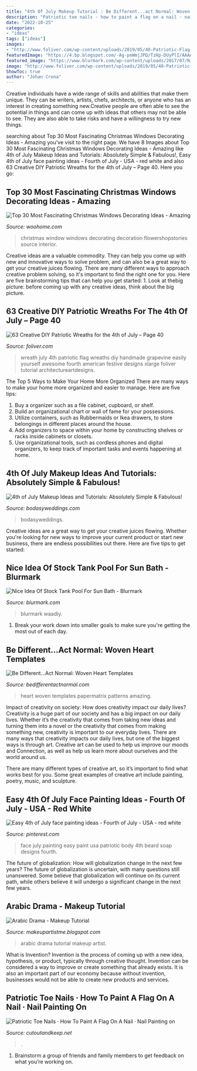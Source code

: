 ```yaml
---
title: "4th Of July Makeup Tutorial : Be Different...act Normal: Woven Heart Templates"
description: "Patriotic toe nails · how to paint a flag on a nail · nail painting on"
date: "2022-10-25"
categories:
- "ideas"
tags: ["ideas"]
images:
- "http://www.foliver.com/wp-content/uploads/2019/05/40-Patriotic-Flag-Wreath.jpg"
featuredImage: "https://4.bp.blogspot.com/-Ag-peWmjJPQ/TzHp-DUyPlI/AAAAAAAAA8g/8Ljf3ZXgNiY/s1600/woven+heart+2.jpg"
featured_image: "https://www.blurmark.com/wp-content/uploads/2017/07/Nice-Idea-Of-Stock-Tank-Pool-For-Sun-Bath-768x539.jpg"
image: "http://www.foliver.com/wp-content/uploads/2019/05/40-Patriotic-Flag-Wreath.jpg"
ShowToc: true
author: "Johan Crona"
---
```



Creative individuals have a wide range of skills and abilities that make them unique. They can be writers, artists, chefs, architects, or anyone who has an interest in creating something new.Creative people are often able to see the potential in things and can come up with ideas that others may not be able to see. They are also able to take risks and have a willingness to try new things.

	

		
searching about Top 30 Most Fascinating Christmas Windows Decorating Ideas - Amazing you've visit to the right page. We have 8 Images about Top 30 Most Fascinating Christmas Windows Decorating Ideas - Amazing like 4th of July Makeup Ideas and Tutorials: Absolutely Simple &amp; Fabulous!, Easy 4th of July face painting ideas - Fourth of July - USA - red white and also 63 Creative DIY Patriotic Wreaths for the 4th of July – Page 40. Here you go:
		
    
## Top 30 Most Fascinating Christmas Windows Decorating Ideas - Amazing

<img loading=lazy src="http://www.woohome.com/wp-content/uploads/2015/11/christmas-window-decoration-26.jpg" onerror="this.onerror=null;this.src='https://tse1.mm.bing.net/th?id=OIP.EI_nvSu-AxyT7Hh_qgQOFgHaJ4&amp;pid=15.1';" alt="Top 30 Most Fascinating Christmas Windows Decorating Ideas - Amazing">

_Source: woohome.com_

>christmas window windows decorating decoration flowershopstories source interior. 

	

Creative ideas are a valuable commodity. They can help you come up with new and innovative ways to solve problem, and can also be a great way to get your creative juices flowing. There are many different ways to approach creative problem solving, so it's important to find the right one for you. Here are five brainstorming tips that can help you get started: 1. Look at thebig picture: before coming up with any creative ideas, think about the big picture.

    
## 63 Creative DIY Patriotic Wreaths For The 4th Of July – Page 40

<img loading=lazy src="http://www.foliver.com/wp-content/uploads/2019/05/40-Patriotic-Flag-Wreath.jpg" onerror="this.onerror=null;this.src='https://tse1.mm.bing.net/th?id=OIP.1MGJ9CCFDMJzGIJpTcevJQHaJ-&amp;pid=15.1';" alt="63 Creative DIY Patriotic Wreaths for the 4th of July – Page 40">

_Source: foliver.com_

>wreath july 4th patriotic flag wreaths diy handmade grapevine easily yourself awesome fourth american festive designs xlarge foliver tutorial architectureartdesigns. 

	

The Top 5 Ways to Make Your Home More Organized
There are many ways to make your home more organized and easier to manage. Here are five tips: 
1. Buy a organizer such as a file cabinet, cupboard, or shelf. 
2. Build an organizational chart or wall of fame for your possessions. 
3. Utilize containers, such as Rubbermaids or Ikea drawers, to store belongings in different places around the house. 
4. Add organizers to space within your home by constructing shelves or racks inside cabinets or closets. 
5. Use organizational tools, such as cordless phones and digital organizers, to keep track of important tasks and events happening at home.

    
## 4th Of July Makeup Ideas And Tutorials: Absolutely Simple &amp; Fabulous!

<img loading=lazy src="https://bodasyweddings.com/wp-content/uploads/2017/06/4th-of-July-makeup-tutorial.jpg" onerror="this.onerror=null;this.src='https://tse4.mm.bing.net/th?id=OIP.c_idVhC8S5HlkyLcbYsLbQHaLH&amp;pid=15.1';" alt="4th of July Makeup Ideas and Tutorials: Absolutely Simple &amp; Fabulous!">

_Source: bodasyweddings.com_

>bodasyweddings. 

	

Creative ideas are a great way to get your creative juices flowing. Whether you're looking for new ways to improve your current product or start new business, there are endless possibilities out there. Here are five tips to get started:

    
## Nice Idea Of Stock Tank Pool For Sun Bath - Blurmark

<img loading=lazy src="https://www.blurmark.com/wp-content/uploads/2017/07/Nice-Idea-Of-Stock-Tank-Pool-For-Sun-Bath-768x539.jpg" onerror="this.onerror=null;this.src='https://tse1.mm.bing.net/th?id=OIP.yCNepBspY6a3l8n3yXDQrgHaFM&amp;pid=15.1';" alt="Nice Idea Of Stock Tank Pool For Sun Bath - Blurmark">

_Source: blurmark.com_

>blurmark waadiy. 

	

1. Break your work down into smaller goals to make sure you're getting the most out of each day. 

    
## Be Different...Act Normal: Woven Heart Templates

<img loading=lazy src="https://4.bp.blogspot.com/-Ag-peWmjJPQ/TzHp-DUyPlI/AAAAAAAAA8g/8Ljf3ZXgNiY/s1600/woven+heart+2.jpg" onerror="this.onerror=null;this.src='https://tse2.mm.bing.net/th?id=OIP.XCKFBIjV6VvQbm4ueXzmeQHaMl&amp;pid=15.1';" alt="Be Different...Act Normal: Woven Heart Templates">

_Source: bedifferentactnormal.com_

>heart woven templates papermatrix patterns amazing. 

	

Impact of creativity on society: How does creativity impact our daily lives?
Creativity is a huge part of our society and has a big impact on our daily lives. Whether it’s the creativity that comes from taking new ideas and turning them into a novel or the creativity that comes from making something new, creativity is important to our everyday lives.
There are many ways that creativity impacts our daily lives, but one of the biggest ways is through art. Creative art can be used to help us improve our moods and Connection, as well as help us learn more about ourselves and the world around us.

There are many different types of creative art, so it’s important to find what works best for you. Some great examples of creative art include painting, poetry, music, and sculpture.

    
## Easy 4th Of July Face Painting Ideas - Fourth Of July - USA - Red White

<img loading=lazy src="https://i.pinimg.com/736x/9b/d0/0a/9bd00a9bca655a1ee7ca27f452ab3da1.jpg" onerror="this.onerror=null;this.src='https://tse2.mm.bing.net/th?id=OIP.rYRt-ALJqF4xz-_rcrUGjwHaKl&amp;pid=15.1';" alt="Easy 4th of July face painting ideas - Fourth of July - USA - red white">

_Source: pinterest.com_

>face july painting easy paint usa patriotic body 4th beard soap designs fourth. 

	

The future of globalization: How will globalization change in the next few years?
The future of globalization is uncertain, with many questions still unanswered. Some believe that globalization will continue on its current path, while others believe it will undergo a significant change in the next few years.

    
## Arabic Drama - Makeup Tutorial

<img loading=lazy src="http://3.bp.blogspot.com/-ZQP_xVwHNvg/U5-ny-wZAwI/AAAAAAAAB94/P3-3Xsss2zg/s1600/arabic+drama7.jpg.jpg" onerror="this.onerror=null;this.src='https://tse3.mm.bing.net/th?id=OIP.0tPvqFl4a_6k-mj7te5WmAHaLI&amp;pid=15.1';" alt="Arabic Drama - Makeup Tutorial">

_Source: makeupartistme.blogspot.com_

>arabic drama tutorial makeup artist. 

	

What is Invention?
Invention is the process of coming up with a new idea, hypothesis, or product, typically through creative thought. Invention can be considered a way to improve or create something that already exists. It is also an important part of our economy because without invention, businesses would not be able to create new products and services.

    
## Patriotic Toe Nails · How To Paint A Flag On A Nail · Nail Painting On

<img loading=lazy src="https://images.coplusk.net/project_images/126720/image/full_060.jpg" onerror="this.onerror=null;this.src='https://tse1.mm.bing.net/th?id=OIP.5LV5OXOJbxsGNou3ng6GDQHaFj&amp;pid=15.1';" alt="Patriotic Toe Nails · How To Paint A Flag On A Nail · Nail Painting on">

_Source: cutoutandkeep.net_

>. 

	

1. Brainstorm a group of friends and family members to get feedback on what you’re working on.

